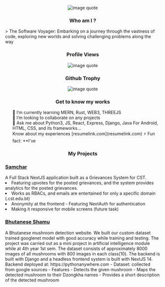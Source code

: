 <div align="center">
  <img
    src="https://quotes-github-readme.vercel.app/api?type=horizontal&theme=tokyonight"
    alt="image quote"
  />
</div>

<h3 align="center">Who am I ?</h3>
> The Software Voyager: Embarking on a journey through the vastness of code,
exploring new worlds and solving challenging problems along the way

<h3 align="center">Profile Views</h3>
<div align="center">
  <img
    src="https://komarev.com/ghpvc/?username=pemtshewang&label=Profile%20views&color=0e75b6&style=flat"
    alt="image quote"
  />
</div>

<h3 align="center">Github Trophy</h3>
<div align="center">
  <img
    src="https://github-profile-trophy.vercel.app/?username=pemtshewang&row=2&column=3&theme=dracula"
    alt="image quote"
  />
</div>

<h3 align="center">Get to know my works</h3>
<ul style="list-style-type: none">
  <li>🌱 I’m currently learning MERN, Rust, WEB3, THREEJS</li>
  <li>👯 I’m looking to collaborate on any projects</li>
  <li>
    💬 Ask me about Python3, JS, React, Express, Django, Java For Android, HTML,
    CSS, and its frameworks...
  </li>
  <li>
    Know about my experiences [resumelink.com](resumelink.com) ⚡ Fun fact:
    **I've
  </li>
</ul>

<h3 align="center">My Projects</h3>
<div>
  <a href="https://samchar.vercel.app">
    <h3>Samchar</h3>
  </a>
  A Full Stack NextJS application built as a Grievances System for CST.
  <li>
    Featuring upvotes for the posted grievances, and the system provides
    analytics for the posted grievances.
  </li>
  <li>
    Works as RBACs, and emails are entertained for only a specific domain
    (.cst.edu.bt)
  </li>
  <li>Anonymity at the frontend - Featuring NextAuth for authentication</li>
  <li>Making it responsive for mobile screens (future task)</li>
</div>

<div>
  <a href="https://bhutanese-shamu.vercel.app">
    <h3>Bhutanese Shamu</h3>
  </a>
  <p>
    A Bhutanese mushroom detection website. We built our custom dataset trained
    googlenet model with good accuracy while training and testing. The project
    was carried out as a mini project in artificial intelligence module while at
    4th year 1st sem. The dataset consists of approximately 8000 images of all
    mushrooms with 800 images in each class(10). The backend is built with
    Django and a headless frontend system is built with NextJS 14. Backend
    deployed at: https://pythonanywhere.com - Dataset: collected from google
    sources - Features - Detects the given mushroom - Maps the detected mushroom
    to their Dzongkha names - Provides a short description of the detected
    mushroom
  </p>
</div>
